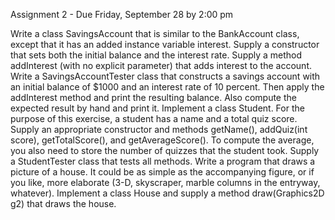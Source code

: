 Assignment 2 - Due Friday, September 28 by 2:00 pm


Write a class SavingsAccount that is similar to the BankAccount class, except that it has an added instance variable interest. Supply a constructor that sets both the initial balance and the interest rate. Supply a method addInterest (with no explicit parameter) that adds interest to the account. Write a SavingsAccountTester class that constructs a savings account with an initial balance of $1000 and an interest rate of 10 percent. Then apply the addInterest method and print the resulting balance. Also compute the expected result by hand and print it.
Implement a class Student. For the purpose of this exercise, a student has a name and a total quiz score. Supply an appropriate constructor and methods getName(), addQuiz(int score), getTotalScore(), and getAverageScore(). To compute the average, you also need to store the number of quizzes that the student took. Supply a StudentTester class that tests all methods.
Write a program that draws a picture of a house. It could be as simple as the accompanying figure, or if you like, more elaborate (3-D, skyscraper, marble columns in the entryway, whatever). Implement a class House and supply a method draw(Graphics2D g2) that draws the house.



